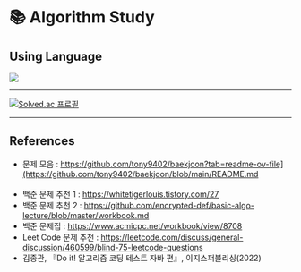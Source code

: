 # 📚 Algorithm Study

## Using Language
<img src="https://img.shields.io/badge/JAVA-3776AB?style=flat-square&logo=java&logoColor=white"/>

-----------------------

[![Solved.ac
프로필](http://mazassumnida.wtf/api/v2/generate_badge?boj=milkskfk5677)](https://solved.ac/milkskfk5677)

----------------------

## References
* 문제 모음 : https://github.com/tony9402/baekjoon?tab=readme-ov-file](https://github.com/tony9402/baekjoon/blob/main/README.md <br><br>
* 백준 문제 추천 1 : https://whitetigerlouis.tistory.com/27
* 백준 문제 추천 2 : https://github.com/encrypted-def/basic-algo-lecture/blob/master/workbook.md
* 백준 문제집 : https://www.acmicpc.net/workbook/view/8708
* Leet Code 문제 추천 : https://leetcode.com/discuss/general-discussion/460599/blind-75-leetcode-questions
* 김종관, 『Do it! 알고리즘 코딩 테스트 자바 편』, 이지스퍼블리싱(2022)

